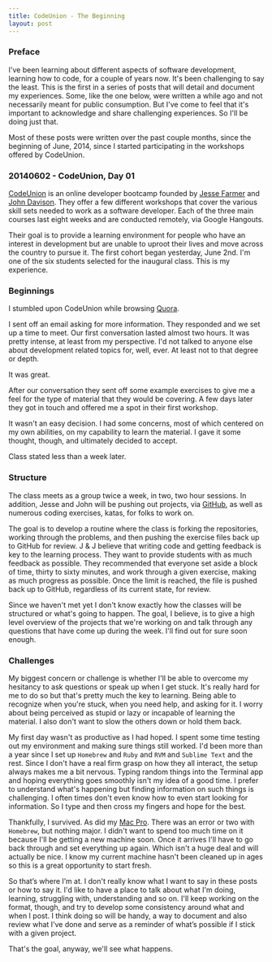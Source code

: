 ```yaml
---
title: CodeUnion - The Beginning
layout: post
---
```


### Preface
I've been learning about different aspects of software development, learning how to code, for a couple of years now.  It's been challenging to say the least.  This is the first in a series of posts that will detail and document my experiences.  Some, like the one below, were written a while ago and not necessarily meant for public consumption.  But I've come to feel that it's important to acknowledge and share challenging experiences.  So I'll be doing just that.

Most of these posts were written over the past couple months, since the beginning of June, 2014, since I started participating in the workshops offered by CodeUnion.

### 20140602 - CodeUnion, Day 01
[CodeUnion](http://codeunion.io) is an online developer bootcamp founded by [Jesse Farmer](https://twitter.com/jfarmer) and [John Davison](http://www.johncdavison.com). They offer a few different workshops that cover the various skill sets needed to work as a software developer.  Each of the three main courses last eight weeks and are conducted remotely, via Google Hangouts.

Their goal is to provide a learning environment for people who have an interest in development but are unable to uproot their lives and move across the country to pursue it. The first cohort began yesterday, June 2nd. I'm one of the six students selected for the inaugural class. This is my experience.

### Beginnings
I stumbled upon CodeUnion while browsing [Quora](https://www.quora.com/Are-programming-boot-camps-a-better-way-to-learn-programming-instead-of-self-study).

I sent off an email asking for more information.  They responded and we set up a time to meet.  Our first conversation lasted almost two hours.  It was pretty intense, at least from my perspective.  I'd not talked to anyone else about development related topics for, well, ever.  At least not to that degree or depth.

It was great.

After our conversation they sent off some example exercises to give me a feel for the type of material that they would be covering.  A few days later they got in touch and offered me a spot in their first workshop.

It wasn't an easy decision.  I had some concerns, most of which centered on my own abilities, on my capability to learn the material. I gave it some thought, though, and ultimately decided to accept.

Class stated less than a week later.

### Structure
The class meets as a group twice a week, in two, two hour sessions.  In addition, Jesse and John will be pushing out projects, via [GitHub](https://github.com/codeunion), as well as numerous coding exercises, katas, for folks to work on.

The goal is to develop a routine where the class is forking the repositories, working through the problems, and then pushing the exercise files back up to GitHub for review.  J & J believe that writing code and getting feedback is key to the learning process.  They want to provide students with as much feedback as possible.  They recommended that everyone set aside a block of time, thirty to sixty minutes, and work through a given exercise, making as much progress as possible.  Once the limit is reached, the file is pushed back up to GitHub, regardless of its current state, for review.

Since we haven't met yet I don't know exactly how the classes will be structured or what's going to happen.  The goal, I believe, is to give a high level overview of the projects that we're working on and talk through any questions that have come up during the week.  I'll find out for sure soon enough.

### Challenges
My biggest concern or challenge is whether I'll be able to overcome my hesitancy to ask questions or speak up when I get stuck.  It's really hard for me to do so but that's pretty much the key to learning.  Being able to recognize when you're stuck, when you need help, and asking for it.  I worry about being perceived as stupid or lazy or incapable of learning the material.  I also don't want to slow the others down or hold them back.

My first day wasn't as productive as I had hoped.  I spent some time testing out my environment and making sure things still worked.  I'd been more than a year since I set up `Homebrew` and `Ruby` and `RVM` and `Sublime Text` and the rest.  Since I don't have a real firm grasp on how they all interact, the setup always makes me a bit nervous.  Typing random things into the Terminal app and hoping everything goes smoothly isn't my idea of a good time.  I prefer to understand what's happening but finding information on such things is challenging.  I often times don't even know how to even start looking for information.  So I type and then cross my fingers and hope for the best.

Thankfully, I survived.  As did my [Mac Pro](http://www.everymac.com/systems/apple/mac_pro/specs/mac-pro-eight-core-2.8-2008-specs.html). There was an error or two with `Homebrew`, but nothing major.  I didn't want to spend too much time on it because I'll be getting a new machine soon.  Once it arrives I'll have to go back through and set everything up again.  Which isn't a huge deal and will actually be nice.  I know my current machine hasn't been cleaned up in ages so this is a great opportunity to start fresh.

So that’s where I’m at.  I don't really know what I want to say in these posts or how to say it.  I'd like to have a place to talk about what I'm doing, learning, struggling with, understanding and so on.  I'll keep working on the format, though, and try to develop some consistency around what and when I post. I think doing so will be handy, a way to document and also review what I’ve done and serve as a reminder of what’s possible if I stick with a given project.

That's the goal, anyway, we'll see what happens.
